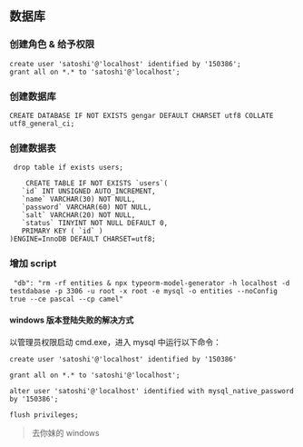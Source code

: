 
## 数据库

### 创建角色 & 给予权限

```
create user 'satoshi'@'localhost' identified by '150386';
grant all on *.* to 'satoshi'@'localhost';
```

### 创建数据库

```
CREATE DATABASE IF NOT EXISTS gengar DEFAULT CHARSET utf8 COLLATE utf8_general_ci;
```

### 创建数据表

```
 drop table if exists users;

    CREATE TABLE IF NOT EXISTS `users`(
   `id` INT UNSIGNED AUTO_INCREMENT,
   `name` VARCHAR(30) NOT NULL,
   `password` VARCHAR(60) NOT NULL,
   `salt` VARCHAR(20) NOT NULL,
   `status` TINYINT NOT NULL DEFAULT 0,
   PRIMARY KEY ( `id` )
)ENGINE=InnoDB DEFAULT CHARSET=utf8;
```

### 增加 script

```
 "db": "rm -rf entities & npx typeorm-model-generator -h localhost -d testdabase -p 3306 -u root -x root -e mysql -o entities --noConfig true --ce pascal --cp camel"
```

#### windows 版本登陆失败的解决方式

以管理员权限启动 cmd.exe，进入 mysql 中运行以下命令：

```
create user 'satoshi'@'localhost' identified by '150386'

grant all on *.* to 'satoshi'@'localhost';

alter user 'satoshi'@'localhost' identified with mysql_native_password by '150386';

flush privileges;
```

> 去你妹的 windows
